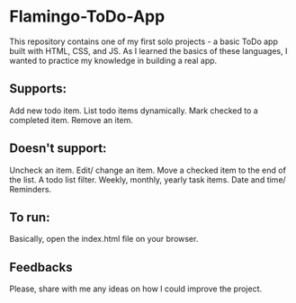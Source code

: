 # Flamingo-ToDo-App

This repository contains one of my first solo projects - a basic ToDo app built with HTML, CSS, and JS.
As I learned the basics of these languages, I wanted to practice my knowledge in building a real app.

## Supports:

Add new todo item.
List todo items dynamically.
Mark checked to a completed item.
Remove an item.

## Doesn't support:

Uncheck an item.
Edit/ change an item.
Move a checked item to the end of the list.
A todo list filter.
Weekly, monthly, yearly task items.
Date and time/ Reminders.

## To run:

Basically, open the index.html file on your browser.

## Feedbacks

Please, share with me any ideas on how I could improve the project.

